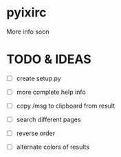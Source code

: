 # pyixirc
More info soon


# TODO & IDEAS
- [ ] create setup.py
- [ ] more complete help info
- [ ] copy /msg to clipboard from result
- [ ] search different pages
- [ ] reverse order
- [ ] alternate colors of results


